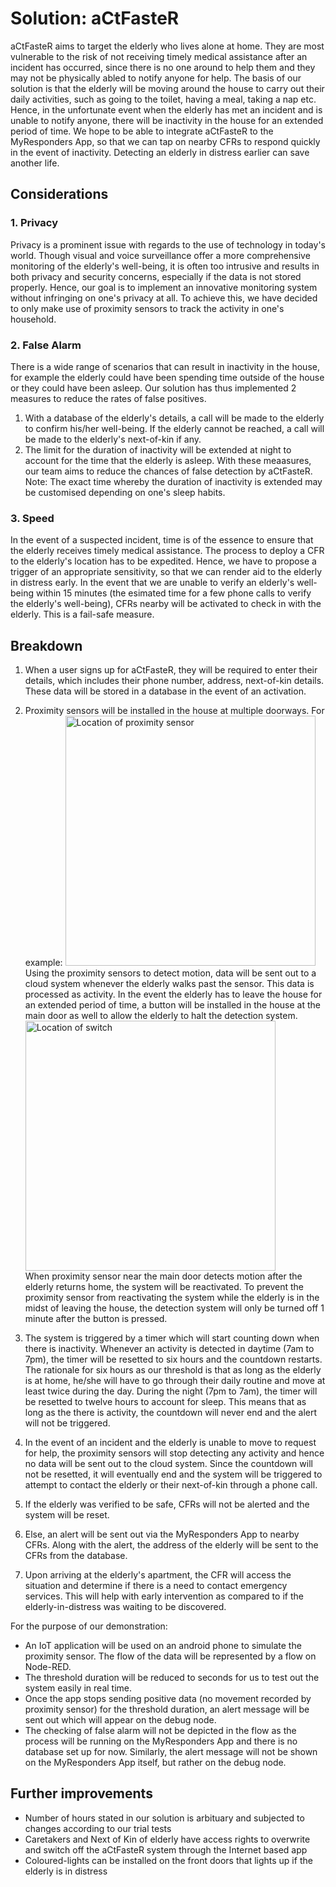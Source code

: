 # Solution: aCtFasteR
aCtFasteR aims to target the elderly who lives alone at home. They are most vulnerable to the risk of not receiving timely medical assistance after an incident has occurred, since there is no one around to help them and they may not be physically abled to notify anyone for help. The basis of our solution is that the elderly will be moving around the house to carry out their daily activities, such as going to the toilet, having a meal, taking a nap etc. Hence, in the unfortunate event when the elderly has met an incident and is unable to notify anyone, there will be inactivity in the house for an extended period of time. We hope to be able to integrate aCtFasteR to the MyResponders App, so that we can tap on nearby CFRs to respond quickly in the event of inactivity. Detecting an elderly in distress earlier can save another life.

## Considerations
### 1. Privacy 
Privacy is a prominent issue with regards to the use of technology in today's world. Though visual and voice surveillance offer a more comprehensive monitoring of the elderly's well-being, it is often too intrusive and results in both privacy and security concerns, especially if the data is not stored properly. Hence, our goal is to implement an innovative monitoring system without infringing on one's privacy at all. To achieve this, we have decided to only make use of proximity sensors to track the activity in one's household. 
### 2. False Alarm
There is a wide range of scenarios that can result in inactivity in the house, for example the elderly could have been spending time outside of the house or they could have been asleep. Our solution has thus implemented 2 measures to reduce the rates of false positives.
1) With a database of the elderly's details, a call will be made to the elderly to confirm his/her well-being. If the elderly cannot be reached, a call will be made to the elderly's next-of-kin if any.
2) The limit for the duration of inactivity will be extended at night to account for the time that the elderly is asleep. With these meaasures, our team aims to reduce the chances of false detection by aCtFasteR.
Note: The exact time whereby the duration of inactivity is extended may be customised depending on one's sleep habits.
### 3. Speed
In the event of a suspected incident, time is of the essence to ensure that the elderly receives timely medical assistance. The process to deploy a CFR to the elderly's location has to be expedited. Hence, we have to propose a trigger of an appropriate sensitivity, so that we can render aid to the elderly in distress early. In the event that we are unable to verify an elderly's well-being within 15 minutes (the esimated time for a few phone calls to verify the elderly's well-being), CFRs nearby will be activated to check in with the elderly. This is a fail-safe measure.

## Breakdown
1. When a user signs up for aCtFasteR, they will be required to enter their details, which includes their phone number, address, next-of-kin details. These data will be stored in a database in the event of an activation.

2. Proximity sensors will be installed in the house at multiple doorways. For example:
<img src="https://github.com/cheweejia/WeNeedaTeamName-aCtFasteR_SCDFXIBM/blob/master/Proximity%20Sensor%20location.jpg" alt="Location of proximity sensor" width="400px" height="400px"></a> </br>
Using the proximity sensors to detect motion, data will be sent out to a cloud system whenever the elderly walks past the sensor. This data is processed as activity.  In the event the elderly has to leave the house for an extended period of time, a button will be installed in the house at the main door as well to allow the elderly to halt the detection system.
<img src="https://github.com/cheweejia/WeNeedaTeamName-aCtFasteR_SCDFXIBM/blob/master/Switch%20location.jpg" alt="Location of switch" width="400px" height="400px"></a></br>
When proximity sensor near the main door detects motion after the elderly returns home, the system will be reactivated. To prevent the proximity sensor from reactivating the system while the elderly is in the midst of leaving the house, the detection system will only be turned off 1 minute after the button is pressed.
3. The system is triggered by a timer which will start counting down when there is inactivity. Whenever an activity is detected in daytime (7am to 7pm), the timer will be resetted to six hours and the countdown restarts. The rationale for six hours as our threshold is that as long as the elderly is at home, he/she will have to go through their daily routine and move at least twice during the day. During the night (7pm to 7am), the timer will be resetted to twelve hours to account for sleep. This means that as long as the there is activity, the countdown will never end and the alert will not be triggered.
4. In the event of an incident and the elderly is unable to move to request for help, the proximity sensors will stop detecting any activity and hence no data will be sent out to the cloud system. Since the countdown will not be resetted, it will eventually end and the system will be triggered to attempt to contact the elderly or their next-of-kin through a phone call.
5. If the elderly was verified to be safe, CFRs will not be alerted and the system will be reset.
6. Else, an alert will be sent out via the MyResponders App to nearby CFRs. Along with the alert, the address of the elderly will be sent to the CFRs from the database.
7. Upon arriving at the elderly's apartment, the CFR will access the situation and determine if there is a need to contact emergency services. This will help with early intervention as compared to if the elderly-in-distress was waiting to be discovered.

For the purpose of our demonstration:
- An IoT application will be used on an android phone to simulate the proximity sensor. The flow of the data will be represented by a flow on Node-RED. 
- The threshold duration will be reduced to seconds for us to test out the system easily in real time. 
- Once the app stops sending positive data (no movement recorded by proximity sensor) for the threshold duration, an alert message will be sent out which will appear on the debug node. 
- The checking of false alarm will not be depicted in the flow as the process will be running on the MyResponders App and there is no database set up for now. Similarly, the alert message will not be shown on the MyResponders App itself, but rather on the debug node.

## Further improvements
- Number of hours stated in our solution is arbituary and subjected to changes according to our trial tests
- Caretakers and Next of Kin of elderly have access rights to overwrite and switch off the aCtFasteR system through the Internet based app
- Coloured-lights can be installed on the front doors that lights up if the elderly is in distress
